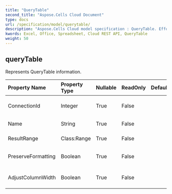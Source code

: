 ```yaml
---
title: "QueryTable"
second_title: "Aspose.Cells Cloud Document"
type: docs
url: /specification/model/querytable/
description: "Aspose.Cells Cloud model specification : QueryTable. Effortlessly handle Excel and other spreadsheet documents with features like opening, generating, editing, splitting, merging, comparing, and converting."
kwords: Excel, Office, Spreadsheet, Cloud REST API, QueryTable
weight: 50
---
```


## **queryTable**

Represents QueryTable information. 

| Property Name | Property Type | Nullable |  ReadOnly | DefaultValue | Description | 
| :- | :- | :- |:- |  :- | :- |
| ConnectionId | Integer | True |  False |  | Gets the connection id of the query table. |  
| Name | String | True |  False |  | Gets the name of querytable. |  
| ResultRange | Class:Range | True |  False |  | Gets the range of the result. |  
| PreserveFormatting | Boolean | True |  False |  | Returns or sets the PreserveFormatting of the object. |  
| AdjustColumnWidth | Boolean | True |  False |  | Returns or sets the AdjustColumnWidth of the object. |  

